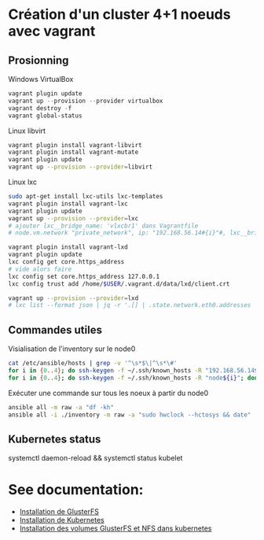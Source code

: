 # Création d'un cluster 4+1 noeuds avec vagrant

## Prosionning

Windows VirtualBox

~~~powershell
vagrant plugin update
vagrant up --provision --provider virtualbox
vagrant destroy -f
vagrant global-status
~~~

Linux libvirt

~~~bash
vagrant plugin install vagrant-libvirt
vagrant plugin install vagrant-mutate
vagrant plugin update
vagrant up --provision --provider=libvirt
~~~

Linux lxc

~~~bash
sudo apt-get install lxc-utils lxc-templates
vagrant plugin install vagrant-lxc
vagrant plugin update
vagrant up --provision --provider=lxc
# ajouter lxc__bridge_name: 'vlxcbr1' dans Vagrantfile
# node.vm.network "private_network", ip: "192.168.56.14#{i}"#, lxc__bridge_name: 'vlxcbr1'
~~~

~~~bash
vagrant plugin install vagrant-lxd
vagrant plugin update
lxc config get core.https_address
# vide alors faire
lxc config set core.https_address 127.0.0.1
lxc config trust add /home/$USER/.vagrant.d/data/lxd/client.crt

vagrant up --provision --provider=lxd
# lxc list --format json | jq -r '.[] | .state.network.eth0.addresses | .[] | select (.family == "inet") | .address'
~~~


## Commandes utiles

Visialisation de l'inventory sur le node0

~~~bash
cat /etc/ansible/hosts | grep -v '^\s*$\|^\s*\#'
for i in {0..4}; do ssh-keygen -f ~/.ssh/known_hosts -R "192.168.56.14${i}"; done
for i in {0..4}; do ssh-keygen -f ~/.ssh/known_hosts -R "node${i}"; done
~~~

Exécuter une commande sur tous les noeux à partir du node0

~~~bash
ansible all -m raw -a "df -kh"
ansible all -i ./inventory -m raw -a "sudo hwclock --hctosys && date"
~~~

## Kubernetes status

systemctl daemon-reload && systemctl status kubelet


# See documentation:

- [Installation de GlusterFS](exemples/1-cluster-glusterfs/README.md)
- [Installation de Kubernetes](exemples/2-cluster-kubernetes/README.md)
- [Installation des volumes GlusterFS et NFS dans kubernetes](exemples/3-gluster-volume/README.md)
